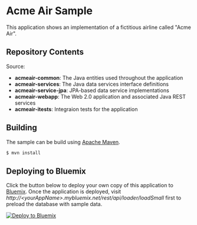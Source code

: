 # Acme Air Sample

This application shows an implementation of a fictitious airline called "Acme Air".

## Repository Contents

Source:

- **acmeair-common**: The Java entities used throughout the application
- **acmeair-services**:  The Java data services interface definitions
- **acmeair-service-jpa**:  JPA-based data service implementations
- **acmeair-webapp**:  The Web 2.0 application and associated Java REST services
- **acmeair-itests**:  Integraion tests for the application

## Building 

The sample can be build using [Apache Maven](http://maven.apache.org/).

```bash
$ mvn install
```

## Deploying to Bluemix

Click the button below to deploy your own copy of this application to [Bluemix](https://bluemix.net). Once the application is deployed, visit *http://&lt;yourAppName&gt;.mybluemix.net/rest/api/loader/loadSmall* first to preload the database with sample data.

[![Deploy to Bluemix](https://bluemix.net/deploy/button.png)](https://bluemix.net/deploy?repository=https://github.com/WASdev/sample.acmeair.git)

